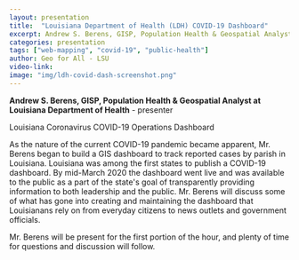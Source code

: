 ```yaml
---
layout: presentation
title:  "Louisiana Department of Health (LDH) COVID-19 Dashboard"
excerpt: Andrew S. Berens, GISP, Population Health & Geospatial Analyst at Louisiana Department of Health, presents about the GIS dashboard he created in March 2020 to track COVID-19 across the state.
categories: presentation
tags: ["web-mapping", "covid-19", "public-health"]
author: Geo for All - LSU
video-link:
image: "img/ldh-covid-dash-screenshot.png"
---
```


**Andrew S. Berens, GISP, Population Health & Geospatial Analyst at Louisiana Department of Health** - presenter

Louisiana Coronavirus COVID-19 Operations Dashboard

As the nature of the current COVID-19 pandemic became apparent, Mr. Berens began to build a GIS dashboard to track reported cases by parish in Louisiana. Louisiana was among the first states to publish a COVID-19 dashboard. By mid-March 2020 the dashboard went live and was available to the public as a part of the state's goal of transparently providing information to both leadership and the public. Mr. Berens will discuss some of what has gone into creating and maintaining the dashboard that Louisianans rely on from everyday citizens to news outlets and government officials.

Mr. Berens will be present for the first portion of the hour, and plenty of time for questions and discussion will follow.
